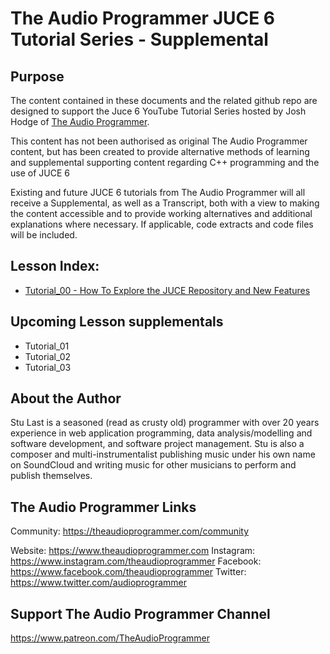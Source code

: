 # The Audio Programmer JUCE 6 Tutorial Series - Supplemental

## Purpose

The content contained in these documents and the related github repo are designed to support the Juce 6  YouTube Tutorial Series hosted by Josh Hodge of [The Audio Programmer](http://theaudioprogrammer.com).

This content has not been authorised as original The Audio Programmer content, but has been created to provide alternative methods of learning and supplemental supporting content regarding C++ programming and the use of JUCE 6

Existing and future JUCE 6 tutorials from The Audio Programmer will all receive a Supplemental, as well as a Transcript, both with a view to making the content accessible and to provide working alternatives and additional explanations where necessary.  If applicable, code extracts and code files will be included.

## Lesson Index:

 - [Tutorial_00 - How To Explore the JUCE Repository and New Features](./Tutorial_00/Tutorial_00.md)


## Upcoming Lesson supplementals

- Tutorial_01
- Tutorial_02
- Tutorial_03

## About the Author

Stu Last is a seasoned (read as crusty old) programmer with over 20 years experience in web application programming, data analysis/modelling and software development, and software project management.  Stu is also a composer and multi-instrumentalist publishing music under his own name on SoundCloud and writing music for other musicians to perform and publish themselves.

## The Audio Programmer Links

Community:  https://theaudioprogrammer.com/community

Website: https://www.theaudioprogrammer.com
Instagram: https://www.instagram.com/theaudioprogrammer
Facebook: https://www.facebook.com/theaudioprogrammer
Twitter: https://www.twitter.com/audioprogrammer

## Support The Audio Programmer Channel

https://www.patreon.com/TheAudioProgrammer